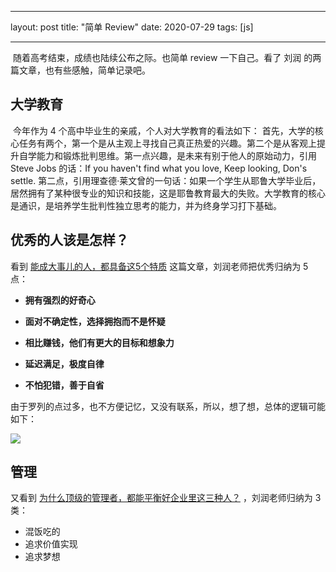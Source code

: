 
---
layout: post
title:  "简单 Review"
date:  2020-07-29
tags: [js]

---



​	随着高考结束，成绩也陆续公布之际。也简单 review 一下自己。看了 刘润 的两篇文章，也有些感触，简单记录吧。



## 大学教育

​	今年作为 4 个高中毕业生的亲戚，个人对大学教育的看法如下：
​	首先，大学的核心任务有两个，第一个是从主观上寻找自己真正热爱的兴趣。第二个是从客观上提升自学能力和锻炼批判思维。
​	第一点兴趣，是未来有别于他人的原始动力，引用 Steve Jobs 的话：If you haven't find what you love, Keep looking, Don's settle.
​	第二点，引用理查德·莱文曾的一句话：如果一个学生从耶鲁大学毕业后，居然拥有了某种很专业的知识和技能，这是耶鲁教育最大的失败。大学教育的核心是通识，是培养学生批判性独立思考的能力，并为终身学习打下基础。



## 优秀的人该是怎样？

看到 [能成大事儿的人，都具备这5个特质](https://mp.weixin.qq.com/s/9vGy6dc1vhBl58GA6F-ARw) 这篇文章，刘润老师把优秀归纳为 5 点：

* **拥有强烈的好奇心**

* **面对不确定性，选择拥抱而不是怀疑**

* **相比赚钱，他们有更大的目标和想象力**

* **延迟满足，极度自律**

* **不怕犯错，善于自省**

  

由于罗列的点过多，也不方便记忆，又没有联系，所以，想了想，总体的逻辑可能如下：



![](https://img.alicdn.com/tfs/TB1DAWBeRFR4u4jSZFPXXanzFXa-422-247.png)









## 管理

又看到 [为什么顶级的管理者，都能平衡好企业里这三种人？](https://mp.weixin.qq.com/s/iQ7TjHnnlqKx71dr0tegrw) ，刘润老师归纳为 3 类：

* 混饭吃的
* 追求价值实现
* 追求梦想









